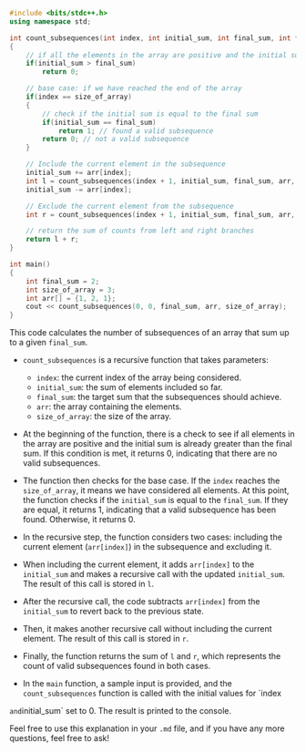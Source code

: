 
```cpp
#include <bits/stdc++.h>
using namespace std;

int count_subsequences(int index, int initial_sum, int final_sum, int *arr, int size_of_array)
{
    // if all the elements in the array are positive and the initial sum is already greater than the final sum, it is not possible to find a valid subsequence
    if(initial_sum > final_sum)
        return 0;

    // base case: if we have reached the end of the array
    if(index == size_of_array)
    {
        // check if the initial sum is equal to the final sum
        if(initial_sum == final_sum)
            return 1; // found a valid subsequence
        return 0; // not a valid subsequence
    }

    // Include the current element in the subsequence
    initial_sum += arr[index];
    int l = count_subsequences(index + 1, initial_sum, final_sum, arr, size_of_array);
    initial_sum -= arr[index];

    // Exclude the current element from the subsequence
    int r = count_subsequences(index + 1, initial_sum, final_sum, arr, size_of_array);

    // return the sum of counts from left and right branches
    return l + r;
}

int main()
{
    int final_sum = 2;
    int size_of_array = 3;
    int arr[] = {1, 2, 1};
    cout << count_subsequences(0, 0, final_sum, arr, size_of_array);
}
```

This code calculates the number of subsequences of an array that sum up to a given `final_sum`.

- `count_subsequences` is a recursive function that takes parameters:
  - `index`: the current index of the array being considered.
  - `initial_sum`: the sum of elements included so far.
  - `final_sum`: the target sum that the subsequences should achieve.
  - `arr`: the array containing the elements.
  - `size_of_array`: the size of the array.

- At the beginning of the function, there is a check to see if all elements in the array are positive and the initial sum is already greater than the final sum. If this condition is met, it returns 0, indicating that there are no valid subsequences.

- The function then checks for the base case. If the `index` reaches the `size_of_array`, it means we have considered all elements. At this point, the function checks if the `initial_sum` is equal to the `final_sum`. If they are equal, it returns 1, indicating that a valid subsequence has been found. Otherwise, it returns 0.

- In the recursive step, the function considers two cases: including the current element (`arr[index]`) in the subsequence and excluding it.

- When including the current element, it adds `arr[index]` to the `initial_sum` and makes a recursive call with the updated `initial_sum`. The result of this call is stored in `l`.

- After the recursive call, the code subtracts `arr[index]` from the `initial_sum` to revert back to the previous state.

- Then, it makes another recursive call without including the current element. The result of this call is stored in `r`.

- Finally, the function returns the sum of `l` and `r`, which represents the count of valid subsequences found in both cases.

- In the `main` function, a sample input is provided, and the `count_subsequences` function is called with the initial values for `index

` and `initial_sum` set to 0. The result is printed to the console.

Feel free to use this explanation in your `.md` file, and if you have any more questions, feel free to ask!